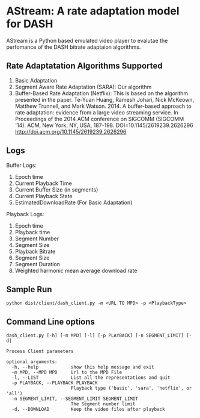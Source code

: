 AStream: A rate adaptation model for DASH
==================
AStream is a Python based emulated video player to evalutae the perfomance of the DASH bitrate adaptaion algorithms.


Rate Adaptatation Algorithms Supported
--------------------------------------
1. Basic Adaptation
2. Segment Aware Rate Adaptation (SARA): Our algorithm
3. Buffer-Based Rate Adaptation (Netflix): This is based on the algorithm presented in the paper. 
   Te-Yuan Huang, Ramesh Johari, Nick McKeown, Matthew Trunnell, and Mark Watson. 2014. A buffer-based approach to rate adaptation: evidence from a large video streaming service. In Proceedings of the 2014 ACM conference on SIGCOMM (SIGCOMM '14). ACM, New York, NY, USA, 187-198. DOI=10.1145/2619239.2626296 http://doi.acm.org/10.1145/2619239.2626296

Logs
----

Buffer Logs:

1. Epoch time
2. Current Playback Time
3. Current Buffer Size (in segments)
4. Current Playback State
5. EstimatedDownloadRate (For Basic Adaptation)

Playback Logs:

1. Epoch time
2. Playback time
3. Segment Number
4. Segment Size
5. Playback Bitrate 
6. Segment Size 
7. Segment Duration
8. Weighted harmonic mean average download rate

Sample Run
----------
```
python dist/client/dash_client.py -m <URL TO MPD> -p <PlaybackType> 
```

Command Line options
--------------------
```
dash_client.py [-h] [-m MPD] [-l] [-p PLAYBACK] [-n SEGMENT_LIMIT] [-d]

Process Client parameters

optional arguments:
  -h, --help            show this help message and exit
  -m MPD, --MPD MPD     Url to the MPD File
  -l, --LIST            List all the representations and quit
  -p PLAYBACK, --PLAYBACK PLAYBACK
                        Playback type ('basic', 'sara', 'netflix', or 'all')
  -n SEGMENT_LIMIT, --SEGMENT_LIMIT SEGMENT_LIMIT
                        The Segment number limit
  -d, --DOWNLOAD        Keep the video files after playback
```
